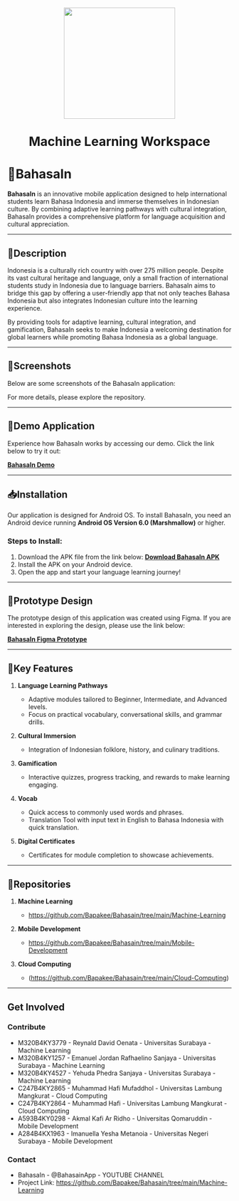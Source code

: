 <h1 align="center">
  <img align="center" src="images\logoBahasain.png"  width="250" height="250"></img>
<br><br>
Machine Learning Workspace
</h1>

# 📖BahasaIn

**BahasaIn** is an innovative mobile application designed to help international students learn Bahasa Indonesia and immerse themselves in Indonesian culture. By combining adaptive learning pathways with cultural integration, BahasaIn provides a comprehensive platform for language acquisition and cultural appreciation. 

---

## **📃Description**

Indonesia is a culturally rich country with over 275 million people. Despite its vast cultural heritage and language, only a small fraction of international students study in Indonesia due to language barriers. BahasaIn aims to bridge this gap by offering a user-friendly app that not only teaches Bahasa Indonesia but also integrates Indonesian culture into the learning experience.

By providing tools for adaptive learning, cultural integration, and gamification, BahasaIn seeks to make Indonesia a welcoming destination for global learners while promoting Bahasa Indonesia as a global language.

---

## **📱Screenshots**

Below are some screenshots of the BahasaIn application:

For more details, please explore the repository.

---

## **🚀Demo Application**

Experience how BahasaIn works by accessing our demo. Click the link below to try it out:

[**BahasaIn Demo**](https://drive.google.com/drive/folders/1KnjGOB15UTbZB9CBe5dlpt7yhctsj7E7?usp=sharing)

---

## **📥Installation**

Our application is designed for Android OS. To install BahasaIn, you need an Android device running **Android OS Version 6.0 (Marshmallow)** or higher.

### **Steps to Install:**
1. Download the APK file from the link below:
   [**Download BahasaIn APK**](https://bit.ly/Bahasain-app)
2. Install the APK on your Android device.
3. Open the app and start your language learning journey!

---

## **🎨Prototype Design**

The prototype design of this application was created using Figma. If you are interested in exploring the design, please use the link below:

[**BahasaIn Figma Prototype**](https://www.figma.com/proto/Og6W2yoHzeDcjnPw67bnyj/UI-Applications?node-id=839-678&t=KdWJnlwoWpSsdune-1)

---

## **🌟Key Features**

1. **Language Learning Pathways**  
   - Adaptive modules tailored to Beginner, Intermediate, and Advanced levels.
   - Focus on practical vocabulary, conversational skills, and grammar drills.

2. **Cultural Immersion**  
   - Integration of Indonesian folklore, history, and culinary traditions.

3. **Gamification**  
   - Interactive quizzes, progress tracking, and rewards to make learning engaging.

4. **Vocab**  
   - Quick access to commonly used words and phrases.
   - Translation Tool with input text in English to Bahasa Indonesia with quick translation.

5. **Digital Certificates**  
   - Certificates for module completion to showcase achievements.
  

---

## **🔑Repositories**

1. **Machine Learning**
   - https://github.com/Bapakee/Bahasain/tree/main/Machine-Learning
   
3. **Mobile Development**
   - https://github.com/Bapakee/Bahasain/tree/main/Mobile-Development
   
5. **Cloud Computing**
   - (https://github.com/Bapakee/Bahasain/tree/main/Cloud-Computing)


---

## **Get Involved**

### Contribute
- M320B4KY3779 - Reynald David Oenata - Universitas Surabaya - Machine Learning
- M320B4KY1257 - Emanuel Jordan Rafhaelino Sanjaya - Universitas Surabaya - Machine Learning
- M320B4KY4527 - Yehuda Phedra Sanjaya - Universitas Surabaya - Machine Learning
- C247B4KY2865 - Muhammad Hafi Mufaddhol - Universitas Lambung Mangkurat - Cloud Computing
- C247B4KY2864 - Muhammad Hafi - Universitas Lambung Mangkurat - Cloud Computing
- A593B4KY0298 - Akmal Kafi Ar Ridho - Universitas Qomaruddin - Mobile Development
- A284B4KX1963 - Imanuella Yesha Metanoia - Universitas Negeri Surabaya - Mobile Development

### Contact
- BahasaIn - @BahasainApp - YOUTUBE CHANNEL
- Project Link: https://github.com/Bapakee/Bahasain/tree/main/Machine-Learning
